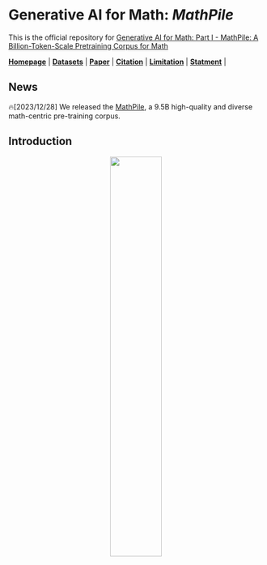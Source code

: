 # Generative AI for Math: *MathPile*

This is the official repository for [Generative AI for Math: Part I - MathPile: A Billion-Token-Scale Pretraining Corpus for Math]()

[**Homepage**]() |
[**Datasets**]() | 
[**Paper**]() | 
[**Citation**]() |
[**Limitation**]() |
[**Statment**]() |

## News

🔥[2023/12/28] We released the [MathPile](), a 9.5B high-quality and diverse math-centric pre-training corpus.


## Introduction


<div align="center">
<img src=https://github.com/GAIR-NLP/MathPile/assets/46218454/028361f3-c70b-4787-b718-6af9e06aafa8 width=45%/>
</div>


